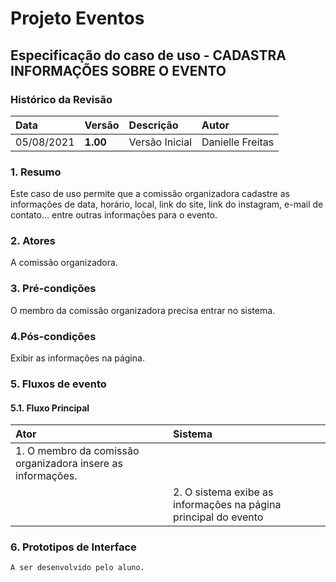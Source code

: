 # Projeto Eventos

## Especificação do caso de uso - CADASTRA INFORMAÇÕES SOBRE O EVENTO

### Histórico da Revisão 

|  Data  | Versão | Descrição | Autor |
|:-------|:-------|:----------|:------|
| 05/08/2021 | **1.00** | Versão Inicial  | Danielle Freitas |

### 1. Resumo 

Este caso de uso permite que a comissão organizadora cadastre as informações de data, horário, local, link do site, link do instagram, e-mail de contato... entre outras informações para o evento.

### 2. Atores 

A comissão organizadora.

### 3. Pré-condições

O membro da comissão organizadora precisa entrar no sistema.

### 4.Pós-condições

Exibir as informações na página.

### 5. Fluxos de evento
#### 5.1. Fluxo Principal
|  Ator  | Sistema |
|:-------|:------- |
|1. O membro da comissão organizadora insere as informações.||
||2. O sistema exibe as informações na página principal do evento|

	
### 6. Prototipos de Interface

`A ser desenvolvido pelo aluno.`
